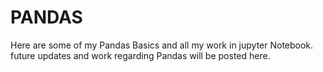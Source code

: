 # PANDAS
Here are some of my Pandas Basics and all my work in jupyter Notebook.
future updates and work regarding Pandas will be posted here.

